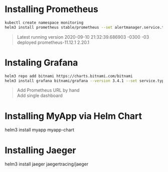 # Installing Prometheus
```bash
kubectl create namespace monitoring  
helm3 install prometheus stable/prometheus --set alertmanager.service.type=NodePort --set server.service.type=NodePort --namespace monitoring
```

> Latest running version
2020-09-10 21:32:39.686903 -0300 -03	deployed	prometheus-11.12.1	2.20.1

# Instaling Grafana

```bash
helm3 repo add bitnami https://charts.bitnami.com/bitnami
helm3 install grafana bitnami/grafana --version 3.4.1 --set service.type="NodePort"
```

> Add Prometheus URL by hand  
> Add single dashboard

# Installing MyApp via Helm Chart
helm3 install myapp myapp-chart

# Installing Jaeger
helm3 install jaeger jaegertracing/jaeger